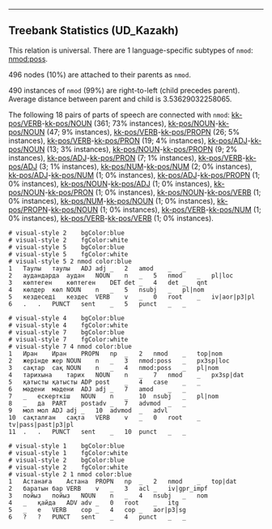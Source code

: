 

--------------------------------------------------------------------------------

## Treebank Statistics (UD_Kazakh)

This relation is universal.
There are 1 language-specific subtypes of `nmod`: [nmod:poss]().

496 nodes (10%) are attached to their parents as `nmod`.

490 instances of `nmod` (99%) are right-to-left (child precedes parent).
Average distance between parent and child is 3.53629032258065.

The following 18 pairs of parts of speech are connected with `nmod`: [kk-pos/VERB]()-[kk-pos/NOUN]() (361; 73% instances), [kk-pos/NOUN]()-[kk-pos/NOUN]() (47; 9% instances), [kk-pos/VERB]()-[kk-pos/PROPN]() (26; 5% instances), [kk-pos/VERB]()-[kk-pos/PRON]() (19; 4% instances), [kk-pos/ADJ]()-[kk-pos/NOUN]() (13; 3% instances), [kk-pos/NOUN]()-[kk-pos/PROPN]() (9; 2% instances), [kk-pos/ADJ]()-[kk-pos/PRON]() (7; 1% instances), [kk-pos/VERB]()-[kk-pos/ADJ]() (3; 1% instances), [kk-pos/NUM]()-[kk-pos/NUM]() (2; 0% instances), [kk-pos/ADJ]()-[kk-pos/NUM]() (1; 0% instances), [kk-pos/ADJ]()-[kk-pos/PROPN]() (1; 0% instances), [kk-pos/NOUN]()-[kk-pos/ADJ]() (1; 0% instances), [kk-pos/NOUN]()-[kk-pos/PRON]() (1; 0% instances), [kk-pos/NOUN]()-[kk-pos/VERB]() (1; 0% instances), [kk-pos/NUM]()-[kk-pos/NOUN]() (1; 0% instances), [kk-pos/PROPN]()-[kk-pos/NOUN]() (1; 0% instances), [kk-pos/VERB]()-[kk-pos/NUM]() (1; 0% instances), [kk-pos/VERB]()-[kk-pos/VERB]() (1; 0% instances).


~~~ conllu
# visual-style 2	bgColor:blue
# visual-style 2	fgColor:white
# visual-style 5	bgColor:blue
# visual-style 5	fgColor:white
# visual-style 5 2 nmod	color:blue
1	Таулы	таулы	ADJ	adj	_	2	amod	_	_
2	аудандарда	аудан	NOUN	n	_	5	nmod	_	pl|loc
3	көптеген	көптеген	DET	det	_	4	det	_	qnt
4	көлдер	көл	NOUN	n	_	5	nsubj	_	pl|nom
5	кездеседі	кездес	VERB	v	_	0	root	_	iv|aor|p3|pl
6	.	.	PUNCT	sent	_	5	punct	_	_

~~~


~~~ conllu
# visual-style 4	bgColor:blue
# visual-style 4	fgColor:white
# visual-style 7	bgColor:blue
# visual-style 7	fgColor:white
# visual-style 7 4 nmod	color:blue
1	Иран	Иран	PROPN	np	_	2	nmod	_	top|nom
2	жерінде	жер	NOUN	n	_	3	nmod:poss	_	px3sp|loc
3	сақтар	сақ	NOUN	n	_	4	nmod:poss	_	pl|nom
4	тарихына	тарих	NOUN	n	_	7	nmod	_	px3sp|dat
5	қатысты	қатысты	ADP	post	_	4	case	_	_
6	мәдени	мәдени	ADJ	adj	_	7	amod	_	_
7	_	ескерткіш	NOUN	n	_	10	nsubj	_	pl|nom
8	_	да	PART	postadv	_	7	advmod	_	_
9	мол	мол	ADJ	adj	_	10	advmod	_	advl
10	сақталған	сақта	VERB	v	_	0	root	_	tv|pass|past|p3|pl
11	.	.	PUNCT	sent	_	10	punct	_	_

~~~


~~~ conllu
# visual-style 1	bgColor:blue
# visual-style 1	fgColor:white
# visual-style 2	bgColor:blue
# visual-style 2	fgColor:white
# visual-style 2 1 nmod	color:blue
1	Астанаға	Астана	PROPN	np	_	2	nmod	_	top|dat
2	баратын	бар	VERB	v	_	3	acl	_	iv|gpr_impf
3	пойыз	пойыз	NOUN	n	_	4	nsubj	_	nom
4	_	қайда	ADV	adv	_	0	root	_	itg
5	_	е	VERB	cop	_	4	cop	_	aor|p3|sg
6	?	?	PUNCT	sent	_	4	punct	_	_

~~~


